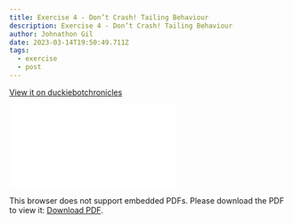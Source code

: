 ```yaml
---
title: Exercise 4 - Don’t Crash! Tailing Behaviour
description: Exercise 4 - Don’t Crash! Tailing Behaviour
author: Johnathon Gil
date: 2023-03-14T19:50:49.711Z
tags:
  - exercise
  - post
---
```


<a href="https://sites.google.com/ualberta.ca/duckiebotchronicles/the-chapters/chapter-4">View it on duckiebotchronicles</a>

<object data="/static/file/lab4.pdf" type="application/pdf" width="750px" height="750px">
    <embed src="/static/file/lab4.pdf" type="application/pdf">
      <p>This browser does not support embedded PDFs. Please download the PDF to view it: 
      <a href="/static/file/lab4.pdf">Download PDF</a>.</p>
    </embed>
</object>
